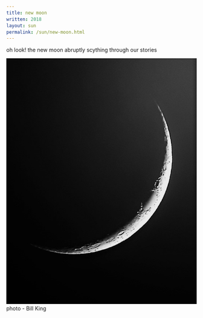 ```yaml
---
title: new moon 
written: 2018
layout: sun
permalink: /sun/new-moon.html
---
```


<div class="poem">
oh look!  
the new moon  
abruptly scything  
through our stories
</div>

!["new moon - Bill King"](/assets/images/bucket/newMoon.jpg "new moon by Bill King")  
photo - Bill King
